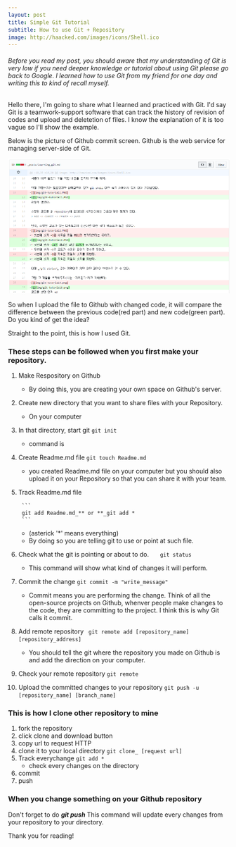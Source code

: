 ```yaml
---
layout: post
title: Simple Git Tutorial
subtitle: How to use Git + Repository
image: http://haacked.com/images/icons/Shell.ico
---
```


###### Before you read my post, you should aware that my understanding of Git is very low if you need deeper knowledge or tutorial about using Git please go back to Google. I learned how to use Git from my friend for one day and writing this to kind of recall myself.

Hello there, I'm going to share what I learned and practiced with Git.
I'd say Git is a teamwork-support software that can track the history of revision of codes and upload and deletetion of files.
I know the explanation of it is too vague so I'll show the example.

Below is the picture of Github commit screen. Github is the web service for managing server-side of Git.

![git_example](/img/git-example.PNG)

So when I upload the file to Github with changed code, it will compare the difference between the previous code(red part) and new code(green part). Do you kind of get the idea?

Straight to the point, this is how I used Git.
### These steps can be followed when you first make your repository.

1. Make Respository on Github
   * By doing this, you are creating your own space on Github's server.
2. Create new directory that you want to share files with your Repository.
   * On your computer
3. In that directory, start git
        ```
        git init
        ```
    * command is
4. Create Readme.md file
        ```
        git touch Readme.md
        ```
   * you created Readme.md file on your computer but you should also upload it on your Repository so that you can share it with your team.
5. Track Readme.md file

        ```   
        git add Readme.md_** or **_git add *
        ```
   * (asterick '*' means everything)
   * By doing so you are telling git to use or point at such file.
6. Check what the git is pointing or about to do.
        ```   
        git status
        ```
   * This command will show what kind of changes it will perform.
7. Commit the change
        ```
        git commit -m "write_message"
        ```
   * Commit means you are performing the change. Think of all the open-source projects on Github, whenver people make changes to the code, they are committing to the project. I think this is why Git calls it commit.
8. Add remote repository
        ``` 
        git remote add [repository_name] [repository_address]
        ```
   * You should tell the git where the repository you made on Github is and add the direction on your computer.
9. Check your remote repository
        ```
        git remote
        ```
10. Upload the committed changes to your repository
        ```
        git push -u [repository_name] [branch_name]
        ```
### This is how I clone other repository to mine

1. fork the repository
2. click clone and download button
3. copy url to request HTTP
4. clone it to your local directory
        ```
        git clone_ [request url]
        ```
5. Track everychange
        ```
        git add *
        ```
   * check every changes on the directory
6. commit
7. push

### When you change something on your Github repository
Don't forget to do **_git push_** This command will update every changes from your repository to your directory.

Thank you for reading!
